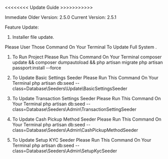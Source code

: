 <<<<<<<< Update Guide >>>>>>>>>>>

Immediate Older Version: 2.5.0
Current Version: 2.5.1

Feature Update:
1. Installer file update.


Please User Those Command On Your Terminal To Update Full System
.
1. To Run Project Please Run This Command On Your Terminal
    composer update && composer dumpautoload  && php artisan migrate php artisan passport:install --force

2. To Update Basic Settings Seeder Please Run This Command On Your Terminal
    php artisan db:seed --class=Database\\Seeders\\Update\\BasicSettingsSeeder

3. To Update Transaction Settings Seeder Please Run This Command On Your Terminal
    php artisan db:seed --class=Database\\Seeders\\Admin\\TransactionSettingSeeder


4. To Update Cash Pickup Method Seeder Please Run This Command On Your Terminal
    php artisan db:seed --class=Database\\Seeders\\Admin\\CashPickupMethodSeeder

5. To Update Setup KYC Seeder Please Run This Command On Your Terminal
    php artisan db:seed --class=Database\\Seeders\\Admin\\SetupKycSeeder


